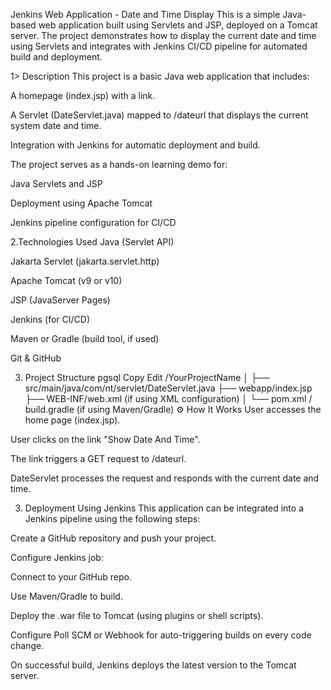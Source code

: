 Jenkins Web Application - Date and Time Display
This is a simple Java-based web application built using Servlets and JSP, deployed on 
a Tomcat server. The project demonstrates how to display the current date and time using Servlets 
and integrates with Jenkins CI/CD pipeline for automated build and deployment.

1> Description
This project is a basic Java web application that includes:

A homepage (index.jsp) with a link.

A Servlet (DateServlet.java) mapped to /dateurl that displays the current system date and time.

Integration with Jenkins for automatic deployment and build.

The project serves as a hands-on learning demo for:

Java Servlets and JSP

Deployment using Apache Tomcat

Jenkins pipeline configuration for CI/CD

2.Technologies Used
Java (Servlet API)

Jakarta Servlet (jakarta.servlet.http)

Apache Tomcat (v9 or v10)

JSP (JavaServer Pages)

Jenkins (for CI/CD)

Maven or Gradle (build tool, if used)

Git & GitHub

3. Project Structure
pgsql
Copy
Edit
/YourProjectName
│
├── src/main/java/com/nt/servlet/DateServlet.java
├── webapp/index.jsp
├── WEB-INF/web.xml (if using XML configuration)
│
└── pom.xml / build.gradle (if using Maven/Gradle)
⚙️ How It Works
User accesses the home page (index.jsp).

User clicks on the link "Show Date And Time".

The link triggers a GET request to /dateurl.

DateServlet processes the request and responds with the current date and time.

3. Deployment Using Jenkins
This application can be integrated into a Jenkins pipeline using the following steps:

Create a GitHub repository and push your project.

Configure Jenkins job:

Connect to your GitHub repo.

Use Maven/Gradle to build.

Deploy the .war file to Tomcat (using plugins or shell scripts).

Configure Poll SCM or Webhook for auto-triggering builds on every code change.

On successful build, Jenkins deploys the latest version to the Tomcat server.
